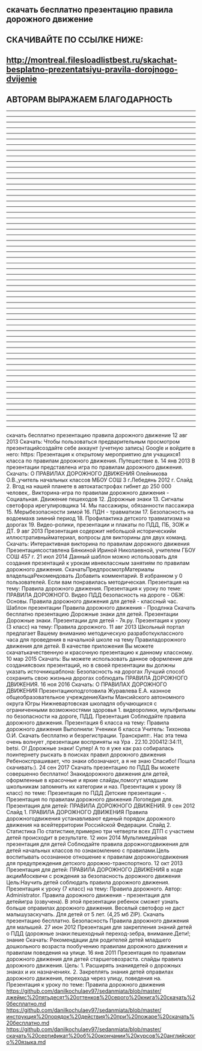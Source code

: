 скачать бесплатно презентацию правила дорожного движение
--------------------------------------------------
СКАЧИВАЙТЕ ПО ССЫЛКЕ НИЖЕ:
--------------------------------------------------
http://montreal.filesloadlistbest.ru/skachat-besplatno-prezentatsiyu-pravila-dorojnogo-dvijenie
--------------------------------------------------
АВТОРАМ ВЫРАЖАЕМ БЛАГОДАРНОСТЬ
--------------------------------------------------
--------------------------------------------------
--------------------------------------------------
--------------------------------------------------
--------------------------------------------------
--------------------------------------------------
--------------------------------------------------
--------------------------------------------------
--------------------------------------------------
--------------------------------------------------
--------------------------------------------------
--------------------------------------------------
--------------------------------------------------
--------------------------------------------------
--------------------------------------------------
--------------------------------------------------
--------------------------------------------------
--------------------------------------------------
--------------------------------------------------
--------------------------------------------------
--------------------------------------------------
--------------------------------------------------
--------------------------------------------------
--------------------------------------------------
--------------------------------------------------
--------------------------------------------------
--------------------------------------------------
--------------------------------------------------
--------------------------------------------------
--------------------------------------------------
--------------------------------------------------
--------------------------------------------------
--------------------------------------------------
--------------------------------------------------
--------------------------------------------------
--------------------------------------------------
--------------------------------------------------
--------------------------------------------------
--------------------------------------------------
--------------------------------------------------
--------------------------------------------------
--------------------------------------------------
--------------------------------------------------
--------------------------------------------------
--------------------------------------------------
--------------------------------------------------
--------------------------------------------------
--------------------------------------------------
--------------------------------------------------
--------------------------------------------------
--------------------------------------------------
--------------------------------------------------
--------------------------------------------------
--------------------------------------------------
--------------------------------------------------
--------------------------------------------------
--------------------------------------------------
--------------------------------------------------
скачать бесплатно презентацию правила дорожного движение 12 авг 2013  Скачать:  Чтобы пользоваться предварительным просмотром презентацийсоздайте себе аккаунт (учетную запись) Google и войдите в него: https:  Презентация к открытому мероприятию для учащихся1 класса по правилам дорожного движения. Путешествие в. 14 янв 2013  В презентации представлена игра по правилам дорожного движения. Скачать:  О ПРАВИЛАХ ДОРОЖНОГО ДВИЖЕНИЯ Олейникова О.В.,учитель начальных классов МБОУ СОШ 3 г.Лебедянь 2012 г. Слайд 2. Вгод на нашей планете в автокатастрофах гибнет до 250 000 человек,. Викторина-игра по правилам дорожного движения - Социальная. Движение пешеходов  12. Дорожные знаки  13. Сигналы светофора ирегулировщика  14. Мы  пассажиры, обязанности пассажира  15. Мерыбезопасности зимой  16. ПДН - травматизм  17. Безопасность на водоемахв зимний период  18. Профилактика детского травматизма на дорогах  19. Видео-ролики, презентации и плакаты по ПДД, ПБ, ЗОЖ и ДТ. 9 авг 2013  Презентация содержит небольшой историческийи иллюстративныйматериал, вопросы для викторины для двух команд.  Скачать: Интерактивная викторина по правилам дорожного движения Презентациясоставлена Бянкиной Ириной Николаевной, учителем ГБОУ СОШ  457 г. 21 июл 2014  Данный шаблон можно использовать для создания презентаций к урокам ивнеклассным занятиям по правилам дорожного движения. СкачатьПредпросмотрМатериалы владельцаРекомендовать Добавить комментарий. В избранном у 0 пользователей. Если вам понравилась методическая. Презентация на тему: Правила дорожного движения. Презентация к уроку по теме: ПРАВИЛА ДОРОЖНОГО. Видео ПДД безопасность на дороге - ОБЖ: Основы. Правила дорожного движения для детей - классный час. Шаблон презентации Правила дорожного движения - Продлнка
Скачать бесплатно презентацию Дорожные знаки для детей. Презентации Дорожные знаки. Презентации для детей - 7я.ру. Презентация к уроку (3 класс) на тему: Правила дорожного. 11 авг 2013  Школьный портал предлагает Вашему вниманию методическую разработкуклассного часа для проведения в начальной школе на тему Правиладорожного движения для детей. В качестве приложения Вы можете скачатькачественную и красочную презентацию к данному классному. 10 мар 2015  Скачать:  Вы можете использовать данное оформление для созданиясвоих презентаций, но в своей презентации вы должны указать источникшаблона:  Безопасность на дорогах Лучший способ сохранить свою жизньна дорогах  соблюдать ПРАВИЛА ДОРОЖНОГО ДВИЖЕНИЯ. 16 ноя 2016  Скачать:  О ПРАВИЛАХ ДОРОЖНОГО ДВИЖЕНИЯ Презентациюподготовила Журавлева Е.А. казнное общеобразовательное учреждениеХанты  Мансийского автономного округа  Югры Нижневартовская школадля обучающихся с ограниченными возможностями здоровья 1. видеоролики, мультфильмы по безопасности на дороге, ПДД. Презентация Соблюдайте правила дорожного движения. Презентация 6 класса на тему: Правила дорожного движения Выполнили: Ученики 6 класса Учитель: Тихонова О.И. Скачать бесплатно и безрегистрации.  Транскрипт:. Нас эта тема очень волнует ,презентации восприняты на  Ура  . 22.10.200412:34:11, betsi. О! Дорожные знаки! Супер! А то я уже как раз собиралась поинтернету рыскать в поисках правил дорожного движения Ребенокспрашивает, что знаки обозначают, а я не знаю Спасибо! Пошла скачивать:). 24 сен 2017  Скачать презентацию по ПДД Вы можете совершенно бесплатно! Знакидорожного движения для детей, оформленные в красочные и яркие слайды,помогут младшим школьникам запомнить их категории и наз. Презентация к уроку (8 класс) по теме: Презентация по ПДД
Детские презентации -. Презентация по правилам дорожного движения  Логопедия для. Презентация для детей: ПРАВИЛА ДОРОЖНОГО ДВИЖЕНИЯ. 9 сен 2012  Слайд 1. ПРАВИЛА ДОРОЖНОГО ДВИЖЕНИЯ Правила дорожногодвижения устанавливают единый порядок дорожного движения на всейтерритории Российской Федерации. Слайд 2. Статистика По статистике,примерно три четверти всех ДТП с участием детей происходит в результате. 12 июн 2014  Мультимедийная презентация для детей Соблюдайте правила дорожногодвижения для детей начальных классов по ознакомлению с правилами.Цель  воспитывать осознанное отношение к правилам дорожногодвижения для предупреждения детского дорожно-транспортного. 12 окт 2013  Презентация для детей: ПРАВИЛА ДОРОЖНОГО ДВИЖЕНИЯ в ходе акцииМосквичи с рождения  за безопасность дорожного движения Цель:Научить детей соблюдать правила дорожного движения. Презентация к уроку (7 класс) на тему: Правила дорожного. Автор: Administrator. Правила дорожного движения - презентация для детейигра (озвучена). В этой презентации ребенок сможет узнать больше оправилах дорожного движения. Веселый светофор не даст малышузаскучать. Для детей от 5 лет. (4,25 мб ZIP). Скачать презентацию бесплатно. Безопасность Правила дорожного движения для малышей. 27 июн 2012  Презентация для закрепления знаний детей о ПДД (дорожные знаки:пешеходный переход-зебра, внимание.Дети!; знание  Скачать: Рекомендации для родителей детей младшего дошкольного возраста пообучению правилам дорожного движения и правилам поведения на улице. 16 янв 2011  Презентация по правилам дорожного движения для детей старшеговозраста. слайды правила дорожного движения. Цель: 1. Расширять знаниядетей о дорожных знаках и их назначениях. 2. Закреплять знания детей оправилах дорожного движения, перехода через улицу, поведения на. Презентация к уроку по теме: Правила дорожного движения
https://github.com/danilkochulaev97/sedanmiata/blob/master/джеймс%20пятьдесят%20оттенков%20серого%20книга%20скачать%20бесплатно.md
https://github.com/danilkochulaev97/sedanmiata/blob/master/инструкция%20порядок%20действия%20при%20пожаре%20скачать%20бесплатно.md
https://github.com/danilkochulaev97/sedanmiata/blob/master/скачать%20сертификат%20об%20окончании%20курсов%20английского%20языка.md